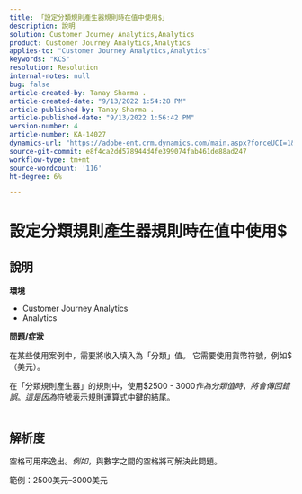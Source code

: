 ```yaml
---
title: 「設定分類規則產生器規則時在值中使用$」
description: 說明
solution: Customer Journey Analytics,Analytics
product: Customer Journey Analytics,Analytics
applies-to: "Customer Journey Analytics,Analytics"
keywords: "KCS"
resolution: Resolution
internal-notes: null
bug: false
article-created-by: Tanay Sharma .
article-created-date: "9/13/2022 1:54:28 PM"
article-published-by: Tanay Sharma .
article-published-date: "9/13/2022 1:56:42 PM"
version-number: 4
article-number: KA-14027
dynamics-url: "https://adobe-ent.crm.dynamics.com/main.aspx?forceUCI=1&pagetype=entityrecord&etn=knowledgearticle&id=789a4d90-6b33-ed11-9db1-002248086735"
source-git-commit: e8f4ca2dd578944d4fe399074fab461de88ad247
workflow-type: tm+mt
source-wordcount: '116'
ht-degree: 6%

---
```


# 設定分類規則產生器規則時在值中使用$

## 說明


<b>環境</b>

- Customer Journey Analytics
- Analytics




<b>問題/症狀</b>

在某些使用案例中，需要將收入填入為「分類」值。 它需要使用貨幣符號，例如$（美元）。



在「分類規則產生器」的規則中，使用$2500 - $3000作為分類值時，將會傳回錯誤。 這是因為$符號表示規則運算式中鍵的結尾。
<br> 

## 解析度


空格可用來逸出$。 例如，$與數字之間的空格將可解決此問題。

範例：2500美元–3000美元
